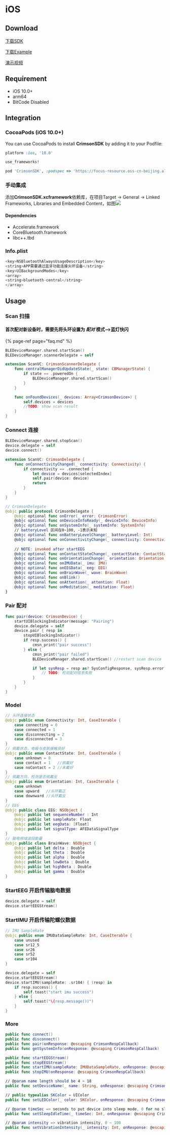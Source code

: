 # iOS

## Download

[下载SDK](https://focus-resource.oss-cn-beijing.aliyuncs.com/universal/crimson-sdk-prebuild/1.0.1/ios/CrimsonSDK.xcframework.zip)

[下载Example](https://focus-resource.oss-cn-beijing.aliyuncs.com/universal/crimson-sdk-prebuild/1.0.1/ios/CrimsonSDKExample.zip)

[演示视频](https://focus-resource.oss-cn-beijing.aliyuncs.com/universal/crimson-sdk-prebuild/1.0.0/ios/example.mp4)

## Requirement

* iOS 10.0+
* arm64
* BitCode Disabled

## Integration

### CocoaPods \(iOS 10.0+\)

You can use CocoaPods to install **CrimsonSDK** by adding it to your Podfile:

```ruby
platform :ios, '10.0'

use_frameworks!

pod 'CrimsonSDK', :podspec => 'https://focus-resource.oss-cn-beijing.aliyuncs.com/universal/crimson-sdk-prebuild/1.0.1/ios/CrimsonSDK.podspec'
```

### 手动集成

添加**CrimsonSDK.xcframework**依赖库，在项目Target -&gt; General -&gt; Linked Frameworks, Libraries and Embedded Content，如图![](.gitbook/assets/import_crimson_sdk.png)

#### Dependencies

* Accelerate.framework 
* CoreBluetooth.framework 
* libc++.tbd

### Info.plist

```swift
<key>NSBluetoothAlwaysUsageDescription</key>
<string>APP需要通过蓝牙功能连接头环设备</string>
<key>UIBackgroundModes</key>
<array>
<string>bluetooth-central</string>
</array>
```

## Usage

### Scan 扫描

#### 首次配对新设备时，需要先将头环设置为 _配对_  模式--&gt;蓝灯快闪

{% page-ref page="faq.md" %}

```swift
BLEDeviceManager.shared.startScan()
BLEDeviceManager.scannerDelegate = self

extension ScanVC: CrimsonScannerDelegate {
    func centralManagerDidUpdateState(_ state: CBManagerState) {
        if state == .poweredOn {
            BLEDeviceManager.shared.startScan()
        }
    }

    func onFoundDevices(_ devices: Array<CrimsonDevice>) {
        self.devices = devices
        //TODO: show scan result
    }
}
```

### Connect 连接

```swift
BLEDeviceManager.shared.stopScan()
device.delegate = self
device.connect()

extension ScanVC: CrimsonDelegate {
    func onConnectivityChanged(_ connectivity: Connectivity) {
        if connectivity == .connected {
            let device = devices[selectedIndex]
            self.pair(device: device)
            return
        }
    }
}

// CrimsonDelegate
@objc public protocol CrimsonDelegate {
    @objc optional func onError(_ error: CrimsonError)
    @objc optional func onDeviceInfoReady(_ deviceInfo: DeviceInfo)
    @objc optional func onSystemInfo(_ systemInfo: SystemInfo)
    // batteryLevel 区间在0~100, -1表示未知
    @objc optional func onBatteryLevelChange(_ batteryLevel: Int)
    @objc optional func onConnectivityChange(_ connectivity: Connectivity)
    
    // NOTE: invoked after startEEG
    @objc optional func onContactStateChange(_ contactState: ContactState)
    @objc optional func onOrientationChange(_ orientation: Orientation)
    @objc optional func onIMUData(_ imu: IMU)
    @objc optional func onEEGData(_ eeg: EEG)
    @objc optional func onBrainWave(_ wave: BrainWave)
    @objc optional func onBlink()
    @objc optional func onAttention(_ attention: Float)
    @objc optional func onMeditation(_ meditation: Float)
}
```

### Pair 配对

```swift
func pair(device: CrimsonDevice) {
    startUIBlockingIndicator(message: "Pairing")
    device.delegate = self
    device.pair { resp in
        stopUIBlockingIndicator()
        if resp.success() {
            cmsn_print("pair success")
        } else {
            cmsn_print("pair failed")
            BLEDeviceManager.shared.startScan() //restart scan device

            if let sysResp = resp as? SysConfigResponse, sysResp.error?.code == .validatePairInfo {
                // TODO: 检验配对信息失败
            }
        }
    }
}
```

### Model

```swift
// 头环连接状态
@objc public enum Connectivity: Int, CaseIterable {
    case connecting = 0
    case connected = 1
    case disconnecting = 2
    case disconnected = 3
}
// 佩戴状态，电极与皮肤接触良好
@objc public enum ContactState: Int, CaseIterable {
    case unknown = 0
    case contact = 1   //佩戴好
    case noContact = 2 //未戴好
}
// 佩戴方向，检测是否佩戴反
@objc public enum Orientation: Int, CaseIterable {
    case unknown 
    case upward   //头环戴正
    case downward //头环戴反
}
// EEG
@objc public class EEG: NSObject {
    @objc public let sequenceNumber : Int
    @objc public let sampleRate: Float
    @objc public let eegData: [Float]
    @objc public let signalType: AFEDataSignalType
}
// 脑电频域波段能量
@objc public class BrainWave: NSObject {
    @objc public let delta : Double
    @objc public let theta : Double
    @objc public let alpha : Double
    @objc public let lowBeta : Double
    @objc public let highBeta : Double
    @objc public let gamma : Double
}
```

### StartEEG 开启传输脑电数据

```swift
device.delegate = self
device.startEEGStream()
```

### StartIMU 开启传输陀螺仪数据

```swift
// IMU SampleRate
@objc public enum IMUDataSampleRate: Int, CaseIterable {
    case unused
    case sr12_5
    case sr26
    case sr52
    case sr104
}

device.delegate = self
device.startEEGStream()
device.startIMU(sampleRate: .sr104) { (resp) in
    if resp.success() {
        self.toast("start imu success")
    } else {
        self.toast("\(resp.message())")
    }
}
```

### More

```swift
public func connect()
public func disconnect()
public func pair(onResponse: @escaping CrimsonRespCallback)
public func getSystemInfo(onResponse: @escaping CrimsonRespCallback)

public func startEEGStream()
public func stopEEGStream()
public func startIMU(sampleRate: IMUDataSampleRate, onResponse: @escaping CrimsonRespCallback)
public func stopIMU(onResponse: @escaping CrimsonRespCallback)

// @param name length should be 4 ~ 18
public func setDeviceName(_ name: String, onResponse: @escaping CrimsonRespCallback)

// public typealias SKColor = UIColor
public func setLEDColor(_ color: SKColor, onResponse: @escaping CrimsonRespCallback)

// @param timeSec => seconds to put device into sleep mode, 0 for no sleep
public func setSleepIdleTime(_ timeSec: Int, onResponse: @escaping CrimsonRespCallback)

// @param intensity => vibration intensity, 0 ~ 100
public func setVibrationIntensity(_ intensity: Int, onResponse: @escaping CrimsonRespCallback)
```

